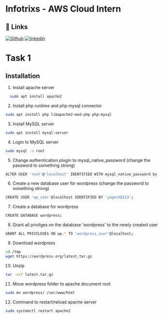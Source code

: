 
# Infotrixs - AWS Cloud Intern

## 🔗 Links
[![Github](https://img.shields.io/badge/my_portfolio-000?style=for-the-badge&logo=ko-fi&logoColor=white)](https://github.com/Yogesh-24)
[![linkedin](https://img.shields.io/badge/linkedin-0A66C2?style=for-the-badge&logo=linkedin&logoColor=white)]([https://www.linkedin.com/](https://www.linkedin.com/in/yogeshn2403/))

 
# Task 1

## Installation

1. Install apache server 

```bash
  sudo apt install apache2

```

2. Install php runtime and php mysql connector
```bash
sudo apt install php libapache2-mod-php php-mysql

```
3. Install MySQL server
```bash
sudo apt install mysql-server 

```
4. Login to MySQL server
```bash
sudo mysql -u root

```
5. Change authentication plugin to mysql_native_password (change the password to something strong)
```bash
ALTER USER 'root'@'localhost' IDENTIFIED WITH mysql_native_password by 'yogesh@123';

```
6. Create a new database user for wordpress (change the password to something strong)
```bash
CREATE USER 'wp_user'@localhost IDENTIFIED BY 'yogesh@123';

```
7. Create a database for wordpress
```bash
CREATE DATABASE wordpress;

```
8. Grant all privilges on the database 'wordpress' to the newly created user
```bash
GRANT ALL PRIVILEGES ON wp.* TO 'wordpress_user'@localhost;

```
9. Download wordpress
```bash
cd /tmp
wget https://wordpress.org/latest.tar.gz

```
10. Unzip
```bash
tar -xvf latest.tar.gz

```
11. Move wordpress folder to apache document root
```bash
sudo mv wordpress/ /var/www/html

```
12. Command to restart/reload apache server
```bash
sudo systemctl restart apache2

```
    
